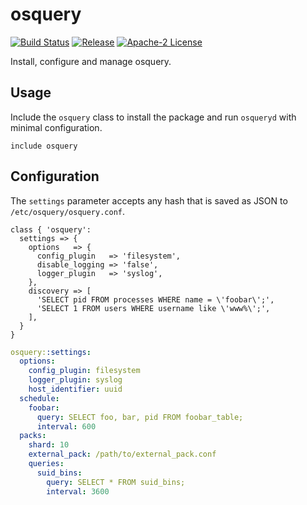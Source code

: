 # osquery

[![Build Status](https://github.com/gibbs/puppet-osquery/workflows/CI/badge.svg)](https://github.com/gibbs/puppet-osquery/actions?query=workflow%3ACI)
[![Release](https://github.com/gibbs/puppet-osquery/workflows/Release/badge.svg)](https://github.com/gibbs/puppet-osquery/actions?query=workflow%3ARelease)
[![Apache-2 License](https://img.shields.io/github/license/gibbs/puppet-osquery.svg)](LICENSE)

Install, configure and manage osquery.

## Usage

Include the `osquery` class to install the package and run `osqueryd` with
minimal configuration.

```puppet
include osquery
```

## Configuration

The `settings` parameter accepts any hash that is saved as JSON to
`/etc/osquery/osquery.conf`.

```puppet
class { 'osquery':
  settings => {
    options   => {
      config_plugin   => 'filesystem',
      disable_logging => 'false',
      logger_plugin   => 'syslog',
    },
    discovery => [
      'SELECT pid FROM processes WHERE name = \'foobar\';',
      'SELECT 1 FROM users WHERE username like \'www%\';',
    ],
  }
}
```

```yaml
osquery::settings:
  options:
    config_plugin: filesystem
    logger_plugin: syslog
    host_identifier: uuid
  schedule:
    foobar:
      query: SELECT foo, bar, pid FROM foobar_table;
      interval: 600
  packs:
    shard: 10
    external_pack: /path/to/external_pack.conf
    queries:
      suid_bins:
        query: SELECT * FROM suid_bins;
        interval: 3600
```
